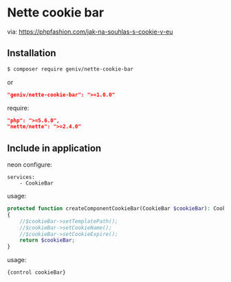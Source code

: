 Nette cookie bar
================

via: https://phpfashion.com/jak-na-souhlas-s-cookie-v-eu

Installation
------------
```sh
$ composer require geniv/nette-cookie-bar
```
or
```json
"geniv/nette-cookie-bar": ">=1.0.0"
```

require:
```json
"php": ">=5.6.0",
"nette/nette": ">=2.4.0"
```

Include in application
----------------------
neon configure:
```neon
services:
    - CookieBar
```

usage:
```php
protected function createComponentCookieBar(CookieBar $cookieBar): CookieBar
{
    //$cookieBar->setTemplatePath();
    //$cookieBar->setCookieName();
    //$cookieBar->setCookieExpire();
    return $cookieBar;
}
```

usage:
```latte
{control cookieBar}
```
